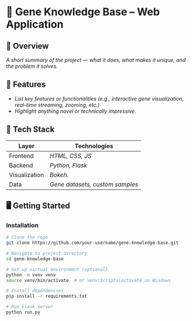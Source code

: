 # 🧬 Gene Knowledge Base – Web Application

## 📖 Overview
_A short summary of the project — what it does, what makes it unique, and the problem it solves._

## 🚀 Features
- _List key features or functionalities (e.g., interactive gene visualization, real-time streaming, zooming, etc.)_
- _Highlight anything novel or technically impressive._

## 🧰 Tech Stack
| Layer       | Technologies    |
|-------------|-----------------|
| Frontend    | _HTML, CSS, JS_ |
| Backend     | _Python, Flask_ |
| Visualization | _Bokeh._ |
| Data        | _Gene datasets, custom samples_

## 🖥️ Getting Started

### Installation
```bash
# Clone the repo
git clone https://github.com/your-username/gene-knowledge-base.git

# Navigate to project directory
cd gene-knowledge-base

# Set up virtual environment (optional)
python -m venv venv
source venv/bin/activate  # or venv\Scripts\activate on Windows

# Install dependencies
pip install -r requirements.txt

# Run Flask server
python run.py
```